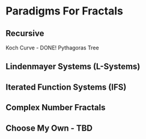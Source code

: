 # Paradigms For Fractals

## Recursive
Koch Curve - DONE!
Pythagoras Tree

## Lindenmayer Systems (L-Systems)

## Iterated Function Systems (IFS)

## Complex Number Fractals

## Choose My Own - TBD
